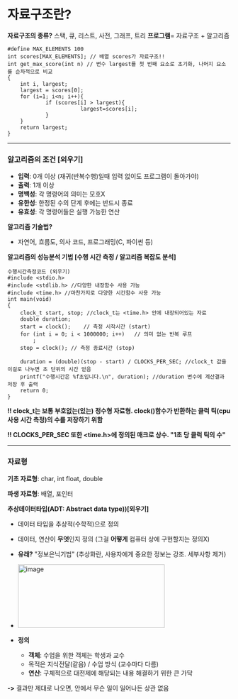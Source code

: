 # 자료구조란? 
**자료구조의 종류?** 스택, 큐, 리스트, 사전, 그래프, 트리
**프로그램**= 자료구조 + 알고리즘

```
#define MAX_ELEMENTS 100
int scores[MAX_ELEMENTS]; // 배열 scores가 자료구조!! 
int get_max_score(int n) // 변수 largest를 첫 번째 요소로 초기화, 나머지 요소를 순차적으로 비교
{
    int i, largest;
    largest = scores[0];
    for (i=1; i<n; i++){
            if (scores[i] > largest){
                       largest=scores[i];
            }
    }
    return largest;
}
```
----
### 알고리즘의 조건 [외우기] 
- **입력**: 0개 이상 (재귀(반복수행)일때 입력 없이도 프로그램이 돌아가야)
- **출력**: 1개 이상
- **명백성**: 각 명령어의 의미는 모호X
- **유한성**: 한정된 수의 단계 후에는 반드시 종료
- **유효성**: 각 명령어들은 실행 가능한 연산

**알고리즘 기술법?**
- 자연어, 흐름도, 의사 코드, 프로그래밍(C, 파이썬 등)


**알고리즘의 성능분석 기법 [수행 시간 측정 / 알고리즘 복잡도 분석]**

```
수행시간측정코드 (외우기)
#include <stdio.h>
#include <stdlib.h> //다양한 내장함수 사용 가능
#include <time.h> //마찬가지로 다양한 시간함수 사용 가능
int main(void)
{
	clock_t start, stop; //clock_t는 <time.h> 안에 내장되어있는 자료
	double duration;
	start = clock();	// 측정 시작시간 (start)
	for (int i = 0; i < 1000000; i++)	// 의미 없는 반복 루프
		;
	stop = clock();	// 측정 종료시간 (stop)

	duration = (double)(stop - start) / CLOCKS_PER_SEC; //clock_t 값을 이걸로 나누면 초 단위의 시간 얻음
	printf("수행시간은 %f초입니다.\n", duration); //duration 변수에 계산결과 저장 후 출력
	return 0;
}
```

**!! clock_t는 보통 부호없는(있는) 정수형 자료형. clock()함수가 반환하는 클럭 틱(cpu 사용 시간 측정)의 수를 저장하기 위함**

**!! CLOCKS_PER_SEC 또한 <time.h>에 정의된 매크로 상수. "1초 당 클럭 틱의 수"**


----
### 자료형
**기초 자료형**: char, int float, double

**파생 자료형**: 배열, 포인터

**추상데이터타입(ADT: Abstract data type))[외우기]**

- 데이터 타입을 추상적(수학적)으로 정의
- 데이터, 연산이 **무엇**인지 정의 (그걸 **어떻게** 컴퓨터 상에 구현할지는 정의X)
- **유래?** "정보은닉기법" (추상화란, 사용자에게 중요한 정보는 강조. 세부사항 제거)
- <img width="331" height="143" alt="image" src="https://github.com/user-attachments/assets/518cec0b-0fe7-4470-98d8-65816a1f7c85" />

- **정의**
  - **객체**: 수업을 위한 객체는 학생과 교수
  - 목적은 지식전달(같음) / 수업 방식 (교수마다 다름)
  - **연산**: 구체적으로 대전제에 해당되는 내용 해결하기 위한 큰 가닥

**->** 결과만 제대로 나오면, 안에서 무슨 일이 일어나든 상관 없음




